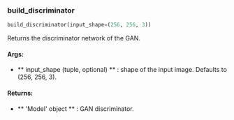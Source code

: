 

### build_discriminator
```python
build_discriminator(input_shape=(256, 256, 3))
```
Returns the discriminator network of the GAN.

#### Args:

* ** input_shape (tuple, optional) ** :  shape of the input image. Defaults to (256, 256, 3).

#### Returns:

* ** 'Model' object ** :  GAN discriminator.